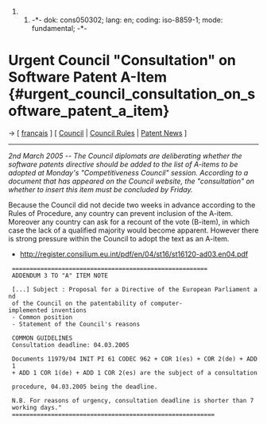 1.  1.  -\*- dok: cons050302; lang: en; coding: iso-8859-1; mode:
        fundamental; -\*-

# Urgent Council \"Consultation\" on Software Patent A-Item {#urgent_council_consultation_on_software_patent_a_item}

-\> \[ [ français](Cons050302Fr "wikilink") \] \[ [
Council](SwpatconsiliumEn "wikilink") \| [ Council
Rules](ConsRegl0412En "wikilink") \| [ Patent
News](SwpatcninoEn "wikilink") \]

------------------------------------------------------------------------

*2nd March 2005 \-- The Council diplomats are deliberating whether the
software patents directive should be added to the list of A-items to be
adopted at Monday\'s \"Competitiveness Council\" session. According to a
document that has appeared on the Council website, the \"consultation\"
on whether to insert this item must be concluded by Friday.*

Because the Council did not decide two weeks in advance according to the
Rules of Procedure, any country can prevent inclusion of the A-item.
Moreover any country can ask for a recount of the vote (B-item), in
which case the lack of a qualified majority would become apparent.
However there is strong pressure within the Council to adopt the text as
an A-item.

-   <http://register.consilium.eu.int/pdf/en/04/st16/st16120-ad03.en04.pdf>

` =======================================================`\
` ADDENDUM 3 TO "A" ITEM NOTE`

` [...] Subject : Proposal for a Directive of the European Parliament and `\
` of the Council on the patentability of computer-implemented inventions`\
` - Common position`\
` - Statement of the Council's reasons`

` COMMON GUIDELINES`\
` Consultation deadline: 04.03.2005`

` Documents 11979/04 INIT PI 61 CODEC 962 + COR 1(es) + COR 2(de) + ADD 1 `\
` + ADD 1 COR 1(de) + ADD 1 COR 2(es) are the subject of a consultation `\
` procedure, 04.03.2005 being the deadline.`

` N.B. For reasons of urgency, consultation deadline is shorter than 7 `\
` working days."`\
` =========================================================`
